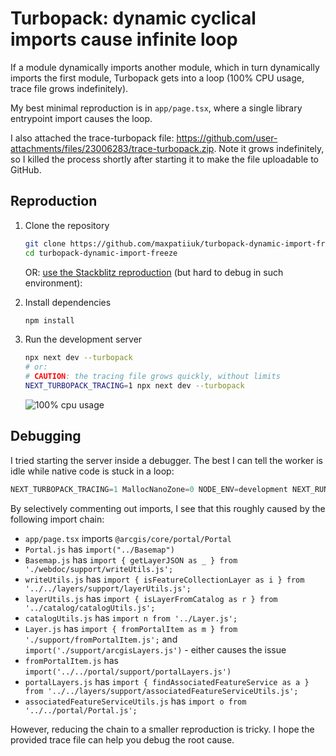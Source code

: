 # Turbopack: dynamic cyclical imports cause infinite loop

If a module dynamically imports another module, which in turn dynamically imports the first module, Turbopack gets into a loop (100% CPU usage, trace file grows indefinitely).

My best minimal reproduction is in `app/page.tsx`, where a single library entrypoint import causes the loop.

I also attached the trace-turbopack file: https://github.com/user-attachments/files/23006283/trace-turbopack.zip.
Note it grows indefinitely, so I killed the process shortly after starting it to make the file uploadable to GitHub.

## Reproduction

1. Clone the repository

   ```sh
   git clone https://github.com/maxpatiiuk/turbopack-dynamic-import-freeze.git
   cd turbopack-dynamic-import-freeze
   ```

   OR: [use the Stackblitz reproduction](https://stackblitz.com/edit/stackblitz-starters-zhr4zkta?file=app%2Fcomponents%2FTest.tsx,app%2Fpage.tsx,package.json,app%2Flayout.tsx) (but hard to debug in such environment):

2. Install dependencies

   ```sh
   npm install
   ```

3. Run the development server

   ```sh
   npx next dev --turbopack
   # or:
   # CAUTION: the tracing file grows quickly, without limits
   NEXT_TURBOPACK_TRACING=1 npx next dev --turbopack
   ```

   ![100% cpu usage](https://github.com/user-attachments/assets/1a6b73e2-392e-42d1-853e-d1b8b5a3b808)


## Debugging

I tried starting the server inside a debugger. The best I can tell the worker is idle while native code is stuck in a loop:

```ts
NEXT_TURBOPACK_TRACING=1 MallocNanoZone=0 NODE_ENV=development NEXT_RUNTIME=nodejs TURBOPACK=1 NEXT_PRIVATE_WORKER=1 NEXT_PRIVATE_TRACE_ID=cb4e155e9cf7b89b WATCHPACK_WATCHER_LIMIT=20 node --inspect-brk node_modules/next/dist/server/lib/start-server.js
```

By selectively commenting out imports, I see that this roughly caused by the following import chain:

- `app/page.tsx` imports `@arcgis/core/portal/Portal`
- `Portal.js` has `import("../Basemap")`
- `Basemap.js` has `import { getLayerJSON as _ } from './webdoc/support/writeUtils.js';`
- `writeUtils.js` has `import { isFeatureCollectionLayer as i } from '../../layers/support/layerUtils.js';`
- `layerUtils.js` has `import { isLayerFromCatalog as r } from '../catalog/catalogUtils.js';`
- `catalogUtils.js` has `import n from '../Layer.js';`
- `Layer.js` has `import { fromPortalItem as m } from './support/fromPortalItem.js';` and `import('./support/arcgisLayers.js')` - either causes the issue
- `fromPortalItem.js` has `import('../../portal/support/portalLayers.js')`
- `portalLayers.js` has `import { findAssociatedFeatureService as a } from '../../layers/support/associatedFeatureServiceUtils.js';`
- `associatedFeatureServiceUtils.js` has `import o from '../../portal/Portal.js';`

However, reducing the chain to a smaller reproduction is tricky. I hope the provided trace file can help you debug the root cause.
